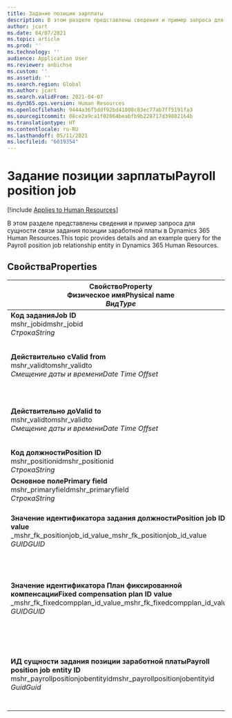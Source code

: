 ```yaml
---
title: Задание позиции зарплаты
description: В этом разделе представлены сведения и пример запроса для сущности задания позиции заработной платы в Dynamics 365 Human Resources.
author: jcart
ms.date: 04/07/2021
ms.topic: article
ms.prod: ''
ms.technology: ''
audience: Application User
ms.reviewer: anbichse
ms.custom: ''
ms.assetid: ''
ms.search.region: Global
ms.author: jcart
ms.search.validFrom: 2021-04-07
ms.dyn365.ops.version: Human Resources
ms.openlocfilehash: 9444a36f5ddf92bd41008c83ec77ab7ff5191fa3
ms.sourcegitcommit: 08ce2a9ca1f02064beabfb9b228717d39882164b
ms.translationtype: HT
ms.contentlocale: ru-RU
ms.lasthandoff: 05/11/2021
ms.locfileid: "6019354"
---
```

# <a name="payroll-position-job"></a><span data-ttu-id="db394-103">Задание позиции зарплаты</span><span class="sxs-lookup"><span data-stu-id="db394-103">Payroll position job</span></span>

[!include [Applies to Human Resources](../includes/applies-to-hr.md)]

<span data-ttu-id="db394-104">В этом разделе представлены сведения и пример запроса для сущности связи задания позиции заработной платы в Dynamics 365 Human Resources.</span><span class="sxs-lookup"><span data-stu-id="db394-104">This topic provides details and an example query for the Payroll position job relationship entity in Dynamics 365 Human Resources.</span></span>

## <a name="properties"></a><span data-ttu-id="db394-105">Свойства</span><span class="sxs-lookup"><span data-stu-id="db394-105">Properties</span></span>

| <span data-ttu-id="db394-106">Свойство</span><span class="sxs-lookup"><span data-stu-id="db394-106">Property</span></span><br><span data-ttu-id="db394-107">**Физическое имя**</span><span class="sxs-lookup"><span data-stu-id="db394-107">**Physical name**</span></span><br><span data-ttu-id="db394-108">**_Вид_**</span><span class="sxs-lookup"><span data-stu-id="db394-108">**_Type_**</span></span> | <span data-ttu-id="db394-109">Использование</span><span class="sxs-lookup"><span data-stu-id="db394-109">Use</span></span> | <span data-ttu-id="db394-110">описание</span><span class="sxs-lookup"><span data-stu-id="db394-110">Description</span></span> |
| --- | --- | --- |
| <span data-ttu-id="db394-111">**Код задания**</span><span class="sxs-lookup"><span data-stu-id="db394-111">**Job ID**</span></span><br><span data-ttu-id="db394-112">mshr_jobid</span><span class="sxs-lookup"><span data-stu-id="db394-112">mshr_jobid</span></span><br><span data-ttu-id="db394-113">*Строка*</span><span class="sxs-lookup"><span data-stu-id="db394-113">*String*</span></span> | <span data-ttu-id="db394-114">Только чтение</span><span class="sxs-lookup"><span data-stu-id="db394-114">Readp-only</span></span><br><span data-ttu-id="db394-115">Требуется</span><span class="sxs-lookup"><span data-stu-id="db394-115">Required</span></span> |<span data-ttu-id="db394-116">ИД задания.</span><span class="sxs-lookup"><span data-stu-id="db394-116">The ID of the job.</span></span> |
| <span data-ttu-id="db394-117">**Действительно с**</span><span class="sxs-lookup"><span data-stu-id="db394-117">**Valid from**</span></span><br><span data-ttu-id="db394-118">mshr_validto</span><span class="sxs-lookup"><span data-stu-id="db394-118">mshr_validto</span></span><br><span data-ttu-id="db394-119">*Смещение даты и времени*</span><span class="sxs-lookup"><span data-stu-id="db394-119">*Date Time Offset*</span></span> | <span data-ttu-id="db394-120">Только для чтения</span><span class="sxs-lookup"><span data-stu-id="db394-120">Read-only</span></span> <br><span data-ttu-id="db394-121">Требуется</span><span class="sxs-lookup"><span data-stu-id="db394-121">Required</span></span> | <span data-ttu-id="db394-122">Дата, начиная с которой действует связь задания.</span><span class="sxs-lookup"><span data-stu-id="db394-122">Date the postion and job relationship is valid from.</span></span> |
| <span data-ttu-id="db394-123">**Действительно до**</span><span class="sxs-lookup"><span data-stu-id="db394-123">**Valid to**</span></span><br><span data-ttu-id="db394-124">mshr_validto</span><span class="sxs-lookup"><span data-stu-id="db394-124">mshr_validto</span></span><br><span data-ttu-id="db394-125">*Смещение даты и времени*</span><span class="sxs-lookup"><span data-stu-id="db394-125">*Date Time Offset*</span></span> | <span data-ttu-id="db394-126">Только для чтения</span><span class="sxs-lookup"><span data-stu-id="db394-126">Read-only</span></span> <br><span data-ttu-id="db394-127">Требуется</span><span class="sxs-lookup"><span data-stu-id="db394-127">Required</span></span> | <span data-ttu-id="db394-128">Дата, до которой действует связь задания и должности.</span><span class="sxs-lookup"><span data-stu-id="db394-128">Date the position and job relationship is valid to.</span></span>  |
| <span data-ttu-id="db394-129">**Код должности**</span><span class="sxs-lookup"><span data-stu-id="db394-129">**Position ID**</span></span><br><span data-ttu-id="db394-130">mshr_positionid</span><span class="sxs-lookup"><span data-stu-id="db394-130">mshr_positionid</span></span><br><span data-ttu-id="db394-131">*Строка*</span><span class="sxs-lookup"><span data-stu-id="db394-131">*String*</span></span> | <span data-ttu-id="db394-132">Только для чтения</span><span class="sxs-lookup"><span data-stu-id="db394-132">Read-only</span></span><br><span data-ttu-id="db394-133">Требуется</span><span class="sxs-lookup"><span data-stu-id="db394-133">Required</span></span> | <span data-ttu-id="db394-134">Код должности.</span><span class="sxs-lookup"><span data-stu-id="db394-134">The ID of the position.</span></span> |
| <span data-ttu-id="db394-135">**Основное поле**</span><span class="sxs-lookup"><span data-stu-id="db394-135">**Primary field**</span></span><br><span data-ttu-id="db394-136">mshr_primaryfield</span><span class="sxs-lookup"><span data-stu-id="db394-136">mshr_primaryfield</span></span><br><span data-ttu-id="db394-137">*Строка*</span><span class="sxs-lookup"><span data-stu-id="db394-137">*String*</span></span> | <span data-ttu-id="db394-138">Требуется</span><span class="sxs-lookup"><span data-stu-id="db394-138">Required</span></span><br><span data-ttu-id="db394-139">Создано системой</span><span class="sxs-lookup"><span data-stu-id="db394-139">System generated</span></span> |  |
| <span data-ttu-id="db394-140">**Значение идентификатора задания должности**</span><span class="sxs-lookup"><span data-stu-id="db394-140">**Position job ID value**</span></span><br><span data-ttu-id="db394-141">_mshr_fk_positionjob_id_value</span><span class="sxs-lookup"><span data-stu-id="db394-141">_mshr_fk_positionjob_id_value</span></span><br><span data-ttu-id="db394-142">*GUID*</span><span class="sxs-lookup"><span data-stu-id="db394-142">*GUID*</span></span> | <span data-ttu-id="db394-143">Только для чтения</span><span class="sxs-lookup"><span data-stu-id="db394-143">Read-only</span></span><br><span data-ttu-id="db394-144">Требуется</span><span class="sxs-lookup"><span data-stu-id="db394-144">Required</span></span><br><span data-ttu-id="db394-145">Внешний ключ:mshr_PayrollPositionJobEntity of the mshr_payrollpositionjobentity</span><span class="sxs-lookup"><span data-stu-id="db394-145">Foreign key:mshr_PayrollPositionJobEntity of the mshr_payrollpositionjobentity</span></span> |<span data-ttu-id="db394-146">ИД задания, связанный с должностью.</span><span class="sxs-lookup"><span data-stu-id="db394-146">The ID of the job associated with the position.</span></span>|
| <span data-ttu-id="db394-147">**Значение идентификатора План фиксированной компенсации**</span><span class="sxs-lookup"><span data-stu-id="db394-147">**Fixed compensation plan ID value**</span></span><br><span data-ttu-id="db394-148">_mshr_fk_fixedcompplan_id_value</span><span class="sxs-lookup"><span data-stu-id="db394-148">_mshr_fk_fixedcompplan_id_value</span></span><br><span data-ttu-id="db394-149">*GUID*</span><span class="sxs-lookup"><span data-stu-id="db394-149">*GUID*</span></span> | <span data-ttu-id="db394-150">Только для чтения</span><span class="sxs-lookup"><span data-stu-id="db394-150">Read-only</span></span><br><span data-ttu-id="db394-151">Требуется</span><span class="sxs-lookup"><span data-stu-id="db394-151">Required</span></span><br><span data-ttu-id="db394-152">Внешний ключ: mshr_FixedCompPlan_id of mshr_payrollfixedcompensationplanentity</span><span class="sxs-lookup"><span data-stu-id="db394-152">Foreign key: mshr_FixedCompPlan_id of mshr_payrollfixedcompensationplanentity</span></span>  | <span data-ttu-id="db394-153">ИД плана фиксированной компенсации, связанный с должностью.</span><span class="sxs-lookup"><span data-stu-id="db394-153">The ID of the fixed compensation plan associated with the position.</span></span> |
| <span data-ttu-id="db394-154">**ИД сущности задания позиции заработной платы**</span><span class="sxs-lookup"><span data-stu-id="db394-154">**Payroll position job entity ID**</span></span><br><span data-ttu-id="db394-155">mshr_payrollpositionjobentityid</span><span class="sxs-lookup"><span data-stu-id="db394-155">mshr_payrollpositionjobentityid</span></span><br><span data-ttu-id="db394-156">*Guid*</span><span class="sxs-lookup"><span data-stu-id="db394-156">*Guid*</span></span> | <span data-ttu-id="db394-157">Требуется</span><span class="sxs-lookup"><span data-stu-id="db394-157">Required</span></span><br><span data-ttu-id="db394-158">Создано системой.</span><span class="sxs-lookup"><span data-stu-id="db394-158">System generated.</span></span> | <span data-ttu-id="db394-159">Создаваемое системой значение GUID для уникальной идентификации задания.</span><span class="sxs-lookup"><span data-stu-id="db394-159">A system-generated GUID value to uniquely identify the job.</span></span>  |

